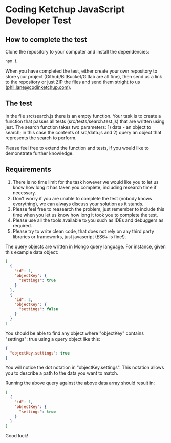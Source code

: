 # Coding Ketchup JavaScript Developer Test

## How to complete the test

Clone the repository to your computer and install the dependencies:

```bash
npm i
```

When you have completed the test, either create your own repository to store your project (Github/BitBucket/Gitlab are all fine), then send us a link to the repository or just ZIP the files and send them stright to us (phil.lane@codinketchup.com).

## The test

In the file src/search.js there is an empty function. Your task is to create a function that passes all tests (src/tests/search.test.js) that are written using jest.
The search function takes two parameters: 1) data - an object to search; in this case the contents of src/data.js and 2) query an object that represents the search to perform.

Please feel free to extend the function and tests, if you would like to demonstrate further knowledge.

## Requirements

1.  There is no time limit for the task however we would like you to let us know how long it has taken you complete, including research time if necessary.
2.  Don't worry if you are unable to complete the test (nobody knows everything), we can always discuss your solution as it stands.
3.  Please feel free to reasearch the problem, just remember to include this time when you let us know how long it took you to complete the test.
4.  Please use all the tools available to you such as IDEs and debuggers as required.
5.  Please try to write clean code, that does not rely on any third party libraries or frameworks, just javascript (ES6+ is fine!).

The query objects are written in Mongo query language. For instance, given this example data object:

```json
[
  {
    "id": 1,
    "objectKey": {
      "settings": true
    }
  },
  {
    "id": 2,
    "objectKey": {
      "settings": false
    }
  }
]
```

You should be able to find any object where "objectKey" contains "settings": true using a query object like this:

```json
{
  "objectKey.settings": true
}
```

You will notice the dot notation in "objectKey.settings". This notation allows you to describe a path to the data you want to match.

Running the above query against the above data array should result in:

```json
[
  {
    "id": 1,
    "objectKey": {
      "settings": true
    }
  }
]
```

Good luck!

